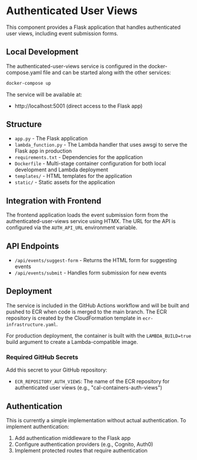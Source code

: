 # Authenticated User Views

This component provides a Flask application that handles authenticated user views, including event submission forms.

## Local Development

The authenticated-user-views service is configured in the docker-compose.yaml file and can be started along with the other services:

```bash
docker-compose up
```

The service will be available at:
- http://localhost:5001 (direct access to the Flask app)

## Structure

- `app.py` - The Flask application
- `lambda_function.py` - The Lambda handler that uses awsgi to serve the Flask app in production
- `requirements.txt` - Dependencies for the application
- `Dockerfile` - Multi-stage container configuration for both local development and Lambda deployment
- `templates/` - HTML templates for the application
- `static/` - Static assets for the application

## Integration with Frontend

The frontend application loads the event submission form from the authenticated-user-views service using HTMX. The URL for the API is configured via the `AUTH_API_URL` environment variable.

## API Endpoints

- `/api/events/suggest-form` - Returns the HTML form for suggesting events
- `/api/events/submit` - Handles form submission for new events

## Deployment

The service is included in the GitHub Actions workflow and will be built and pushed to ECR when code is merged to the main branch. The ECR repository is created by the CloudFormation template in `ecr-infrastructure.yaml`.

For production deployment, the container is built with the `LAMBDA_BUILD=true` build argument to create a Lambda-compatible image.

### Required GitHub Secrets

Add this secret to your GitHub repository:
- `ECR_REPOSITORY_AUTH_VIEWS`: The name of the ECR repository for authenticated user views (e.g., "cal-containers-auth-views")

## Authentication

This is currently a simple implementation without actual authentication. To implement authentication:

1. Add authentication middleware to the Flask app
2. Configure authentication providers (e.g., Cognito, Auth0)
3. Implement protected routes that require authentication